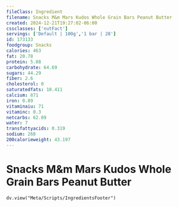 ```yaml
---
fileClass: Ingredient
filename: Snacks M&m Mars Kudos Whole Grain Bars Peanut Butter
created: 2024-12-21T19:27:02-06:00
cssclasses: ['nutFact']
servings: ['Default | 100g','1 bar | 28']
id: 173133
foodgroup: Snacks
calories: 463
fat: 20.78
protein: 5.88
carbohydrate: 64.69
sugars: 44.29
fiber: 2.6
cholesterol: 0
saturatedfats: 10.411
calcium: 871
iron: 0.89
vitaminaiu: 71
vitaminc: 0.3
netcarbs: 62.09
water: 7
transfattyacids: 0.319
sodium: 268
200calorieweight: 43.197
---
```


# Snacks M&m Mars Kudos Whole Grain Bars Peanut Butter

```dataviewjs
dv.view("Meta/Scripts/IngredientsFooter")
```